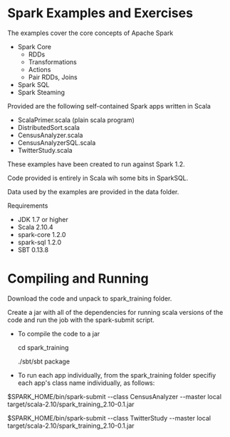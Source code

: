 Spark Examples and Exercises
===============
The examples cover the core concepts of Apache Spark
* Spark Core
  - RDDs
  - Transformations
  - Actions
  - Pair RDDs, Joins
* Spark SQL
* Spark Steaming

Provided are the following self-contained Spark apps written in Scala
* ScalaPrimer.scala (plain scala program)
* DistributedSort.scala
* CensusAnalyzer.scala
* CensusAnalyzerSQL.scala
* TwitterStudy.scala


These examples have been created to run against Spark 1.2.

Code provided is entirely in Scala wih some bits in SparkSQL.

Data used by the examples are provided in the data folder.

Requirements
* JDK 1.7 or higher
* Scala 2.10.4
* spark-core 1.2.0
* spark-sql 1.2.0
* SBT 0.13.8

Compiling and Running
===
Download the code and unpack to spark_training folder.

Create a jar with all of the dependencies for running scala versions of the code and run the job with the spark-submit script.
* To compile the code to a jar

  cd spark_training

  ./sbt/sbt package

* To run each app individually, from the spark_training folder specifiy each app's class name individually, as follows:

$SPARK_HOME/bin/spark-submit --class CensusAnalyzer --master local target/scala-2.10/spark_training_2.10-0.1.jar

$SPARK_HOME/bin/spark-submit --class TwitterStudy --master local target/scala-2.10/spark_training_2.10-0.1.jar



